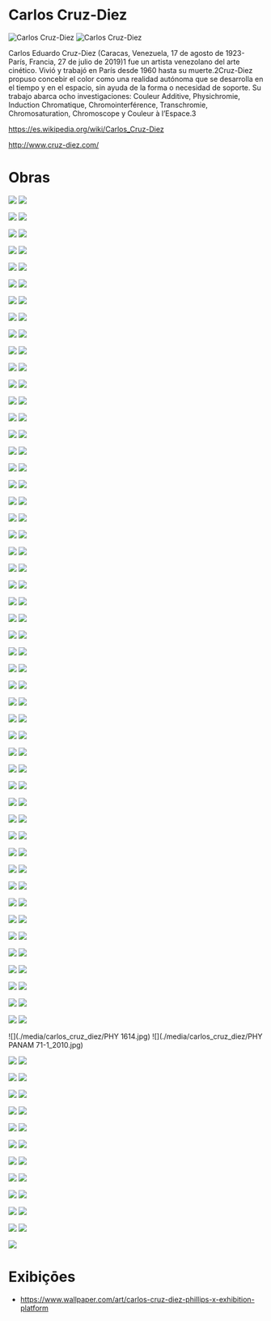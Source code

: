 # Carlos Cruz-Diez

![Carlos Cruz-Diez](https://upload.wikimedia.org/wikipedia/commons/e/ec/Retrato_Cruz-Diez_France_2013.jpg)
![Carlos Cruz-Diez](./media/carlos_cruz_diez/carlos-cruz-diez.webp)

Carlos Eduardo Cruz-Diez (Caracas, Venezuela, 17 de agosto de 1923-París, Francia, 27 de julio de 2019)1​ fue un artista venezolano del arte cinético. Vivió y trabajó en París desde 1960 hasta su muerte.2​ Cruz-Diez propuso concebir el color como una realidad autónoma que se desarrolla en el tiempo y en el espacio, sin ayuda de la forma o necesidad de soporte. Su trabajo abarca ocho investigaciones: Couleur Additive, Physichromie, Induction Chromatique, Chromointerférence, Transchromie, Chromosaturation, Chromoscope y Couleur à l’Espace.3​

https://es.wikipedia.org/wiki/Carlos_Cruz-Diez

http://www.cruz-diez.com/


# Obras

![](./media/carlos_cruz_diez/105-Couleur-Additive-Atelier.jpg)
![](./media/carlos_cruz_diez/106-Couleur-Additive-SERIE-NOV-ABE-1.jpg)

![](./media/carlos_cruz_diez/109--Jaune-Additif--C-1959-_98.jpg)
![](./media/carlos_cruz_diez/11-Couleur-Additive-EDA-1963.jpg)

![](./media/carlos_cruz_diez/111--Couleur-Additive-007-G-100x100-Paris-2007.jpg)
![](./media/carlos_cruz_diez/12-Couleur-Additive-ocre-Serie-32.jpg)

![](./media/carlos_cruz_diez/13-Couleur-Additive-Serie-Mayo-Dos-2000.jpg)
![](./media/carlos_cruz_diez/17--Amarillo-aditivo-1960.jpg)

![](./media/carlos_cruz_diez/2--Couleur-Additive-Paris-1970.jpg)
![](./media/carlos_cruz_diez/22-7720_hr.jpg)

![](./media/carlos_cruz_diez/38-Couleur-Additive-007-D.jpg)
![](./media/carlos_cruz_diez/39--Couleur-additive-Serie-espacio.jpg)

![](./media/carlos_cruz_diez/40--Couleur-Additive-76.jpg)
![](./media/carlos_cruz_diez/41--Couleur-Additive-17.jpg)

![](./media/carlos_cruz_diez/42-Couleur-Additive-1959-1998.jpg)
![](./media/carlos_cruz_diez/45--Induction-Chromatique-Italia.jpg)

![](./media/carlos_cruz_diez/48--Couleur-Additive-Edition-Denise-Rene-3.jpg)
![](./media/carlos_cruz_diez/49--Couleur-Additive-Edition-Denise-Rene-1.jpg)

![](./media/carlos_cruz_diez/5--Col-Adit-Serigr-1963.jpg)
![](./media/carlos_cruz_diez/50--Couleur-Additive-Serie-Denise-Rene-8.jpg)

![](./media/carlos_cruz_diez/57--Physichromie-2301.jpg)
![](./media/carlos_cruz_diez/6-Couleur-Additive-serie-007-C.jpg)

![](./media/carlos_cruz_diez/89--Coul-Addit-RVB-1964.jpg)
![](./media/carlos_cruz_diez/C.A-13_face.jpg)

![](./media/carlos_cruz_diez/CA-15-Couleur-Additive-1970-120x120.jpg)
![](./media/carlos_cruz_diez/CCDWEB_201206_04.jpg)

![](./media/carlos_cruz_diez/CCDWEB_201209_24.jpg)
![](./media/carlos_cruz_diez/CCDWEB_201209_27.jpg)

![](./media/carlos_cruz_diez/CCDWEB_201209_28.jpg)
![](./media/carlos_cruz_diez/CCDWEB_201209_29.jpg)

![](./media/carlos_cruz_diez/CCDWEB_201209_30.jpg)
![](./media/carlos_cruz_diez/CCDWEB_201212_100.jpg)

![](./media/carlos_cruz_diez/CCDWEB_201212_101.jpg)
![](./media/carlos_cruz_diez/CCDWEB_201212_102.jpg)

![](./media/carlos_cruz_diez/CCDWEB_201212_104.jpg)
![](./media/carlos_cruz_diez/CCDWEB_201212_105.jpg)

![](./media/carlos_cruz_diez/CCDWEB_201212_106.jpg)
![](./media/carlos_cruz_diez/CCDWEB_201212_108.jpg)

![](./media/carlos_cruz_diez/CCDWEB_201212_110.jpg)
![](./media/carlos_cruz_diez/CCDWEB_201212_124.jpg)

![](./media/carlos_cruz_diez/CCDWEB_201212_126.jpg)
![](./media/carlos_cruz_diez/CCDWEB_201212_134.jpg)

![](./media/carlos_cruz_diez/CCDWEB_201212_135.jpg)
![](./media/carlos_cruz_diez/CCDWEB_201212_137.jpg)

![](./media/carlos_cruz_diez/CCDWEB_201212_22.jpg)
![](./media/carlos_cruz_diez/CCDWEB_201212_23.jpg)

![](./media/carlos_cruz_diez/CCDWEB_201212_24.jpg)
![](./media/carlos_cruz_diez/CCDWEB_201212_34.jpg)

![](./media/carlos_cruz_diez/CCDWEB_201212_35.jpg)
![](./media/carlos_cruz_diez/CCDWEB_201212_42.jpg)

![](./media/carlos_cruz_diez/CCDWEB_201212_54.jpg)
![](./media/carlos_cruz_diez/CCDWEB_201212_61.jpg)

![](./media/carlos_cruz_diez/CCDWEB_201212_62.jpg)
![](./media/carlos_cruz_diez/CCDWEB_201212_63.jpg)

![](./media/carlos_cruz_diez/CCDWEB_201212_66.jpg)
![](./media/carlos_cruz_diez/CCDWEB_201212_67.jpg)

![](./media/carlos_cruz_diez/CCDWEB_201212_69.jpg)
![](./media/carlos_cruz_diez/CCDWEB_201212_71.jpg)

![](./media/carlos_cruz_diez/CCDWEB_201212_73.jpg)
![](./media/carlos_cruz_diez/CCDWEB_201212_74.jpg)

![](./media/carlos_cruz_diez/CCDWEB_201212_75.jpg)
![](./media/carlos_cruz_diez/CCDWEB_201212_76.jpg)

![](./media/carlos_cruz_diez/CCDWEB_201212_77.jpg)
![](./media/carlos_cruz_diez/CCDWEB_201212_78.jpg)

![](./media/carlos_cruz_diez/CCDWEB_201212_80.jpg)
![](./media/carlos_cruz_diez/CCDWEB_201212_81.jpg)

![](./media/carlos_cruz_diez/CCDWEB_201212_84.jpg)
![](./media/carlos_cruz_diez/CCDWEB_201212_85.jpg)

![](./media/carlos_cruz_diez/CCDWEB_201212_87.jpg)
![](./media/carlos_cruz_diez/CCDWEB_201212_88.jpg)

![](./media/carlos_cruz_diez/CCDWEB_201212_89.jpg)
![](./media/carlos_cruz_diez/CCDWEB_201212_90.jpg)

![](./media/carlos_cruz_diez/CCDWEB_201212_91.jpg)
![](./media/carlos_cruz_diez/CCDWEB_201212_92.jpg)

![](./media/carlos_cruz_diez/CCDWEB_201212_93.jpg)
![](./media/carlos_cruz_diez/CCDWEB_201212_94.jpg)

![](./media/carlos_cruz_diez/CCDWEB_201212_95.jpg)
![](./media/carlos_cruz_diez/CCDWEB_201212_96.jpg)

![](./media/carlos_cruz_diez/CCDWEB_201312_035.jpg)
![](./media/carlos_cruz_diez/CCDWEB_201312_037.jpg)

![](./media/carlos_cruz_diez/CCDWEB_201312_038.jpg)
![](./media/carlos_cruz_diez/CCDWEB_201312_040.jpg)

![](./media/carlos_cruz_diez/CCDWEB_201312_041.jpg)
![](./media/carlos_cruz_diez/CCDWEB_201312_043.jpg)

![](./media/carlos_cruz_diez/CCDWEB_201312_045.jpg)
![](./media/carlos_cruz_diez/CCDWEB_201312_046.jpg)

![](./media/carlos_cruz_diez/CCDWEB_201312_047.jpg)
![](./media/carlos_cruz_diez/CCDWEB_201601_021.jpg)

![](./media/carlos_cruz_diez/Color-Adit-Panam-Circulos-2.jpg)
![](./media/carlos_cruz_diez/Color-Aditivo-Pacifico-A.jpg)

![](./media/carlos_cruz_diez/Color-en-el-espacio-1993.jpg)
![](./media/carlos_cruz_diez/Color_Aditivo_CCS_1959_Col-cisneros.jpg)

![](./media/carlos_cruz_diez/Couleur-Additive-Fundacion-March-B2-35x35cm.jpg)
![](./media/carlos_cruz_diez/Couleur_Additive_0105_Face_002.jpg)

![](./media/carlos_cruz_diez/Couleur_Additive_2-ACE.jpg)
![](./media/carlos_cruz_diez/Couleur_Additive_301.jpg)

![](./media/carlos_cruz_diez/Couleur_additive_44_face_002.jpg)
![](./media/carlos_cruz_diez/Couleur_additive_Paris_octobre_face_001.jpg)

![](./media/carlos_cruz_diez/IMG_0254.jpg)
![](./media/carlos_cruz_diez/IMG_0340.jpg)

![](./media/carlos_cruz_diez/PHY 1614.jpg)
![](./media/carlos_cruz_diez/PHY PANAM 71-1_2010.jpg)

![](./media/carlos_cruz_diez/Phy_0010_Face_003.jpg)
![](./media/carlos_cruz_diez/Phy_0166_Face_002.jpg)

![](./media/carlos_cruz_diez/Phy_0582_Face_007_Lpo.jpg)
![](./media/carlos_cruz_diez/Phy_0871_Face.jpg)

![](./media/carlos_cruz_diez/Phy_1687.jpg)
![](./media/carlos_cruz_diez/Physichrmie-1112.jpg)

![](./media/carlos_cruz_diez/Physichromie-1.jpg)
![](./media/carlos_cruz_diez/Physichromie-113.jpg)

![](./media/carlos_cruz_diez/Physichromie-13-Ccs-1960-centre.jpg)
![](./media/carlos_cruz_diez/Physichromie-1481.jpg)

![](./media/carlos_cruz_diez/Physichromie-15.jpg)
![](./media/carlos_cruz_diez/Physichromie-174-centre.jpg)

![](./media/carlos_cruz_diez/Physichromie-2214.jpg)
![](./media/carlos_cruz_diez/Physichromie-2250.jpg)

![](./media/carlos_cruz_diez/Physichromie-23.jpg)
![](./media/carlos_cruz_diez/Physichromie-2522.jpg)

![](./media/carlos_cruz_diez/Physichromie-3-centre.jpg)
![](./media/carlos_cruz_diez/Physichromie-405-centre.jpg)

![](./media/carlos_cruz_diez/Physichromie-625.jpg)
![](./media/carlos_cruz_diez/Physichromie-659.jpg)

![](./media/carlos_cruz_diez/Physichromie-No.-47-Frente-Paris-1961.jpg)
![](./media/carlos_cruz_diez/SERIE-32-UNO-4ABD.jpg)

![](./media/carlos_cruz_diez/phy_1660.jpg)


# Exibiçōes

- https://www.wallpaper.com/art/carlos-cruz-diez-phillips-x-exhibition-platform
